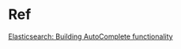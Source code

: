 # Ref
[Elasticsearch: Building AutoComplete functionality](https://taranjeet.medium.com/elasticsearch-building-autocomplete-functionality-494fcf81a7cf)


